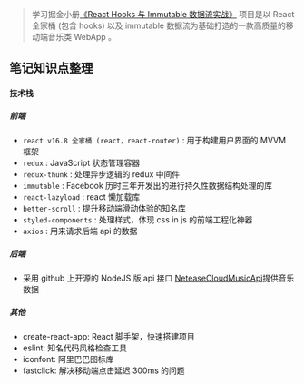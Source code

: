 >学习掘金小册[《React Hooks 与 Immutable 数据流实战》](https://juejin.im/book/5da96626e51d4524ba0fd237/section/5da974fc518825527a4cec30)
>项目是以 React 全家桶 (包含 hooks) 以及 immutable 数据流为基础打造的一款高质量的移动端音乐类 WebApp 。
## 笔记知识点整理

#### 技术栈

##### 前端
- `react v16.8 全家桶 (react，react-router)` : 用于构建用户界面的 MVVM 框架
- `redux` :  JavaScript 状态管理容器
- `redux-thunk` : 处理异步逻辑的 redux 中间件
- `immutable` :  Facebook 历时三年开发出的进行持久性数据结构处理的库
- `react-lazyload` : react 懒加载库
- `better-scroll` : 提升移动端滑动体验的知名库
- `styled-components` : 处理样式，体现 css in js 的前端工程化神器
- `axios` : 用来请求后端 api 的数据

##### 后端
- 采用 github 上开源的 NodeJS 版 api 接口 [NeteaseCloudMusicApi](https://juejin.im/book/5da96626e51d4524ba0fd237/section/5da974fc518825527a4cec30)提供音乐数据
##### 其他
- create-react-app: React 脚手架，快速搭建项目
- eslint: 知名代码风格检查工具
- iconfont: 阿里巴巴图标库
- fastclick: 解决移动端点击延迟 300ms 的问题
